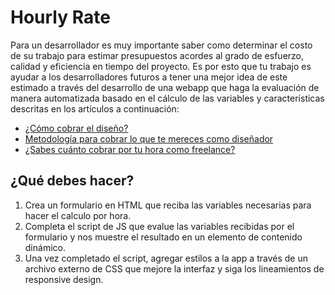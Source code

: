 # Hourly Rate
Para un desarrollador es muy importante saber como determinar el costo de su trabajo para estimar presupuestos acordes al grado de esfuerzo, calidad y eficiencia en tiempo del proyecto. Es por esto que tu trabajo es ayudar a los desarrolladores futuros a tener una mejor idea de este estimado a través del desarrollo de una webapp que haga la evaluación de manera automatizada basado en el cálculo de las variables y características descritas en los artículos a continuación:

- [¿Cómo cobrar el diseño?](http://nfgraphics.com/como-cobrar-el-diseno/)
- [Metodología para cobrar lo que te mereces como diseñador](https://www.lauralofer.com/metodologia-calcular-tarifas-disenador/)
- [¿Sabes cuánto cobrar por tu hora como freelance?](http://www.calculadorafreelance.com/)

## ¿Qué debes hacer?
1. Crea un formulario en HTML que reciba las variables necesarias para hacer el calculo por hora.
2. Completa el script de JS que evalue las variables recibidas por el formulario y nos muestre el resultado en un elemento de contenido dinámico.
3. Una vez completado el script, agregar estilos a la app a través de un archivo externo de CSS que mejore la interfaz y siga los lineamientos de responsive design.